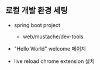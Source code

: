 ## 로컬 개발 환경 세팅

* spring boot project
    * web/mustache/dev-tools

* "Hello World" welcome 페이지
* live reload chrome extension 설치